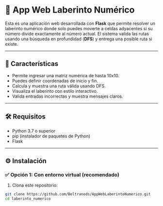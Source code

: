 # 🧩 App Web Laberinto Numérico

Esta es una aplicación web desarrollada con **Flask** que permite resolver un laberinto numérico donde solo puedes moverte a celdas adyacentes si su número divide exactamente al número actual. El sistema valida las rutas usando una búsqueda en profundidad (**DFS**) y entrega una posible ruta si existe.

---

## 🚀 Características

- Permite ingresar una matriz numérica de hasta 10x10.
- Puedes definir coordenadas de inicio y fin.
- Calcula y muestra una ruta válida usando DFS.
- Visualiza el laberinto con estilo interactivo.
- Valida entradas incorrectas y muestra mensajes claros.

---

## 🛠️ Requisitos

- Python 3.7 o superior
- pip (instalador de paquetes de Python)
- Flask

---

## ⚙️ Instalación

### ✅ Opción 1: Con entorno virtual (recomendado)

1. Clona este repositorio:

```bash
git clone https://github.com/Beltraneds/AppWebLaberintoNumerico.git
cd laberinto_numerico